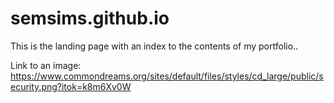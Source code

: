 # semsims.github.io

This is the landing page with an index to the contents of my portfolio..

Link to an image:
https://www.commondreams.org/sites/default/files/styles/cd_large/public/security.png?itok=k8m6Xv0W

